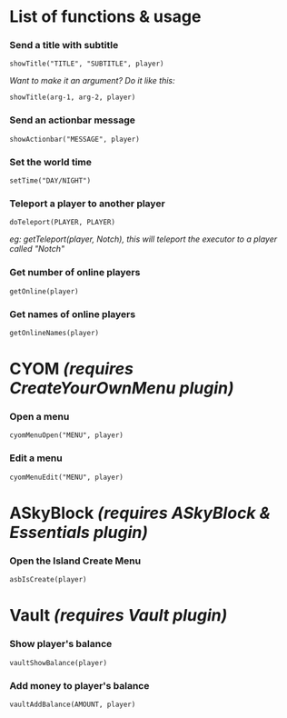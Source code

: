 # List of functions & usage

### Send a title with subtitle

```showTitle("TITLE", "SUBTITLE", player)```

*Want to make it an argument? Do it like this:*

```showTitle(arg-1, arg-2, player)```

### Send an actionbar message

```showActionbar("MESSAGE", player)```

### Set the world time

```setTime("DAY/NIGHT")```

### Teleport a player to another player

```doTeleport(PLAYER, PLAYER)```

*eg: getTeleport(player, Notch), this will teleport the executor to a player called "Notch"*

### Get number of online players

```getOnline(player)```

### Get names of online players

```getOnlineNames(player)```

# CYOM *(requires CreateYourOwnMenu plugin)*

### Open a menu

```cyomMenuOpen("MENU", player)```

### Edit a menu

```cyomMenuEdit("MENU", player)```


# ASkyBlock *(requires ASkyBlock & Essentials plugin)*

### Open the Island Create Menu

```asbIsCreate(player)```

# Vault *(requires Vault plugin)*

### Show player's balance

```vaultShowBalance(player)```

### Add money to player's balance

```vaultAddBalance(AMOUNT, player)```
